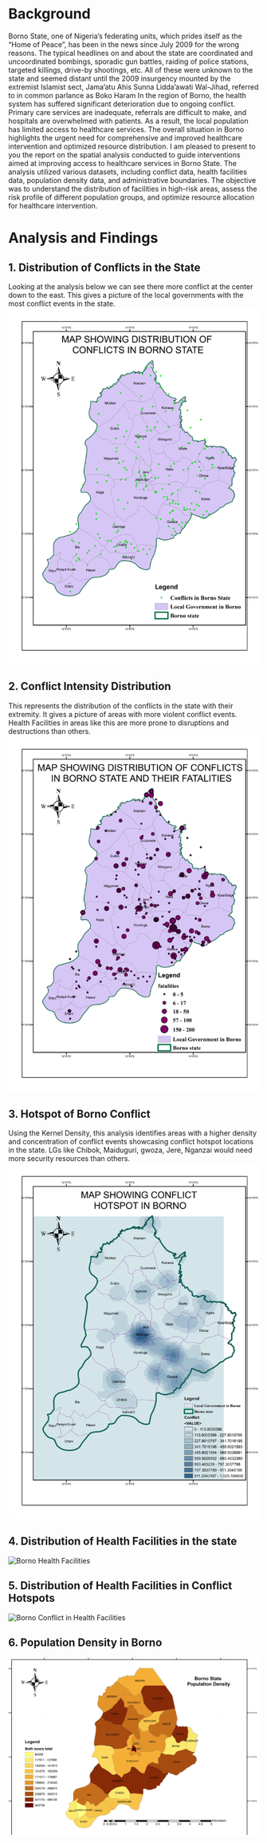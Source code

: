 # Background
Borno State, one of Nigeria’s federating units, which prides itself as the “Home of Peace”, has been in the news 
since July 2009 for the wrong reasons. The typical headlines on and about the state are coordinated and 
uncoordinated bombings, sporadic gun battles, raiding of police stations, targeted killings, drive-by shootings, 
etc. All of these were unknown to the state and seemed distant until the 2009 insurgency mounted by the 
extremist Islamist sect, Jama’atu Ahis Sunna Lidda’awati Wal-Jihad, referred to in common parlance as Boko 
Haram
In the region of Borno, the health system has suffered significant deterioration due to ongoing conflict. Primary 
care services are inadequate, referrals are difficult to make, and hospitals are overwhelmed with patients. As a 
result, the local population has limited access to healthcare services.
The overall situation in Borno highlights the urgent need for comprehensive and improved healthcare 
intervention and optimized resource distribution.
I am pleased to present to you the report on the spatial analysis conducted to guide interventions aimed at 
improving access to healthcare services in Borno State. The analysis utilized various datasets, including conflict 
data, health facilities data, population density data, and administrative boundaries. The objective was to 
understand the distribution of facilities in high-risk areas, assess the risk profile of different population groups, 
and optimize resource allocation for healthcare intervention.

# Analysis and Findings

## 1. Distribution of Conflicts in the State
Looking at the analysis below we can see there more conflict at the center down to the east. This gives a picture 
of the local governments with the most conflict events in the state.<br/>
![Borno Conflict](Maps/borno_conflict.jpg)<br />

## 2. Conflict Intensity Distribution
This represents the distribution of the conflicts in the state with their extremity. It gives a picture of areas with 
more violent conflict events. Health Facilities in areas like this are more prone to disruptions and destructions 
than others.
![Borno Conflict and Fatality](Maps/borno_conflict_fatality.jpg)

## 3. Hotspot of Borno Conflict  
Using the Kernel Density, this analysis identifies areas with a higher density and concentration of conflict events 
showcasing conflict hotspot locations in the state. LGs like Chibok, Maiduguri, gwoza, Jere, Nganzai would need 
more security resources than others.
![Borno Conflict Hotspot](Maps/borno_conflict_hotspot.jpg)

## 4. Distribution of Health Facilities in the state 
![Borno Health Facilities](Maps/borno_health.jpg)

## 5. Distribution of Health Facilities in Conflict Hotspots 
![Borno Conflict in Health Facilities](Maps/borno_health_conflict_hotspot.jpg)

## 6. Population Density in Borno
![Borno Conflict in Health Facilities](Maps/borno_population_desnity.jpg)


